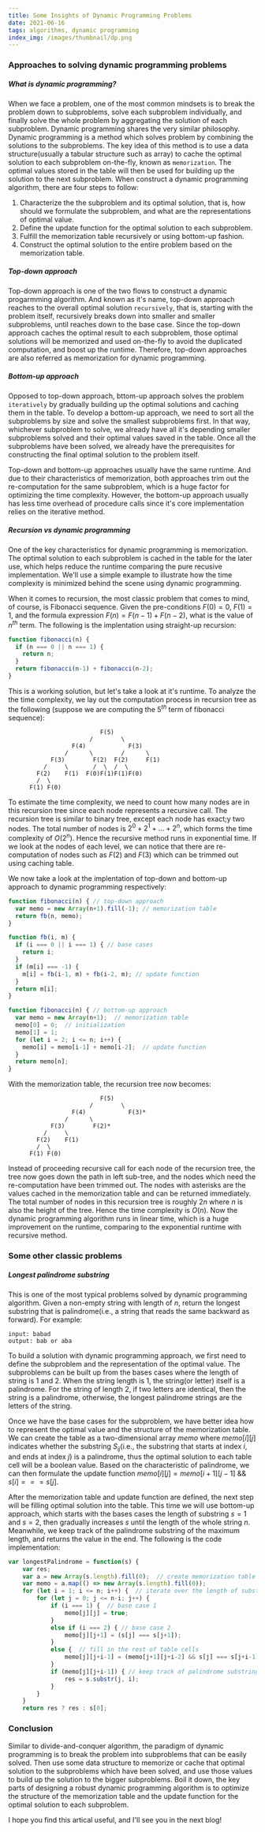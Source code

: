 ```yaml
---
title: Some Insights of Dynamic Programming Problems
date: 2021-06-16
tags: algorithms, dynamic programming
index_img: /images/thumbnail/dp.png
---
```

### Approaches to solving dynamic programming problems 
##### What is dynamic programming?
When we face a problem, one of the most common mindsets is to break the problem down to subproblems, solve each subproblem individually, and finally solve the whole problem by aggregating the solution of each subproblem. Dynamic programming shares the very similar philosophy. Dynamic programming is a method which solves problem by combining the solutions to the subproblems. The key idea of this method is to use a data structure(usually a tabular structure such as array) to cache the optimal solution to each subproblem on-the-fly, known as `memorization`. The optimal values stored in the table will then be used for building up the solution to the next subproblem. When construct a dynamic programming algorithm, there are four steps to follow: 
1. Characterize the the subproblem and its optimal solution, that is, how should we formulate the subproblem, and what are the representations of optimal value.
2. Define the update function for the optimal solution to each subproblem. 
3. Fulfill the memorization table recursively or using bottom-up fashion.
4. Construct the optimal solution to the entire problem based on the memorization table.

##### Top-down approach
Top-down approach is one of the two flows to construct a dynamic progarmming algorithm. And known as it's name, top-down approach reaches to the overall optimal solution `recursively`, that is, starting with the problem itself, recursively breaks down into smaller and smaller subproblems, until reaches down to the base case. Since the top-down approach caches the optimal result to each subproblem, those optimal solutions will be memorized and used on-the-fly to avoid the duplicated computation, and boost up the runtime. Therefore, top-down approaches are also referred as memorization for dynamic programming. 

##### Bottom-up approach
Opposed to top-down approach, bttom-up approach solves the problem `iteratively` by gradually building up the optimal solutions and caching them in the table. To develop a bottom-up approach, we need to sort all the subproblems by size and solve the smallest subproblems first. In that way, whichever subproblem to solve, we already have all it's depending smaller subproblems solved and their optimal values saved in the table. Once all the subproblems have been solved, we already have the prerequisites for constructing the final optimal solution to the problem itself. 

Top-down and bottom-up approaches usually have the same runtime. And due to their characteristics of memorization, both approaches trim out the re-computation for the same subproblem, which is a huge factor for optimizing the time complexity. However, the bottom-up approach usually has less time overhead of procedure calls since it's core implementation relies on the iterative method. 

##### Recursion vs dynamic programming
One of the key characteristics for dynamic programming is memorization. The optimal solution to each subproblem is cached in the table for the later use, which helps reduce the runtime comparing the pure recusive implementation. We'll use a simple example to illustrate how the time complexity is minimized behind the scene using dynamic programming. 

When it comes to recursion, the most classic problem that comes to mind, of course, is Fibonacci sequence. Given the pre-conditions $F(0)=0$, $F(1)=1$, and the formula expression $F(n)=F(n-1)+F(n-2)$, what is the value of $n^{th}$ term. The following is the implentation using straight-up recursion:
```javascript 
function fibonacci(n) {
  if (n === 0 || n === 1) {
    return n;
  }
  return fibonacci(n-1) + fibonacci(n-2);
} 
```
This is a working solution, but let's take a look at it's runtime. To analyze the the time complexity, we lay out the computation process in recursion tree as the following (suppose we are computing the $5^{th}$ term of fibonacci sequence):
```text
                          F(5)
                       /        \
                  F(4)            F(3)
                /      \        /      \
            F(3)        F(2)  F(2)     F(1)
          /     \       /  \  /  \
        F(2)    F(1)  F(0)F(1)F(1)F(0)
        /  \
      F(1) F(0)
```
To estimate the time complexity, we need to count how many nodes are in this recursion tree since each node represents a recursive call. The recursion tree is similar to binary tree, except each node has exact;y two nodes. The total number of nodes is $2^0+2^1+...+2^n$, which forms the time complexity of $O(2^n)$. Hence the recursive method runs in exponential time. If we look at the nodes of each level, we can notice that there are re-computation of nodes such as $F(2)$ and $F(3)$ which can be trimmed out using caching table. 

We now take a look at the implentation of top-down and bottom-up approach to dynamic programming respectively:
```javascript 
function fibonacci(n) { // top-down approach
  var memo = new Array(n+1).fill(-1); // memorization table
  return fb(n, memo);
}

function fb(i, m) {
  if (i === 0 || i === 1) { // base cases
    return i;
  }
  if (m[i] === -1) {
    m[i] = fb(i-1, m) + fb(i-2, m); // update function 
  }
  return m[i];
}
```
```javascript
function fibonacci(n) { // bottom-up approach
  var memo = new Array(n+1);  // memorization table
  memo[0] = 0;  // initialization
  memo[1] = 1;
  for (let i = 2; i <= n; i++) {
    memo[i] = memo[i-1] + memo[i-2];  // update function
  }
  return memo[n];
}
```
With the memorization table, the recursion tree now becomes: 
```text
                          F(5)
                       /        \
                  F(4)            F(3)*
                /      \       
            F(3)        F(2)*  
          /     \       
        F(2)    F(1)  
        /  \
      F(1) F(0)
```
Instead of proceeding recursive call for each node of the recursion tree, the tree now goes down the path in left sub-tree, and the nodes which need the re-computation have been trimmed out. The nodes with asterisks are the values cached in the memorization table and can be returned immediately. The total number of nodes in this recursion tree is roughly $2n$ where $n$ is also the height of the tree. Hence the time complexity is $O(n)$. Now the dynamic programming algorithm runs in linear time, which is a huge improvement on the runtime, comparing to the exponential runtime with recursive method.

### Some other classic problems 
##### Longest palindrome substring 
This is one of the most typical problems solved by dynamic programming algorithm. Given a non-empty string with length of $n$, return the longest substring that is palindrome(i.e., a string that reads the same backward as forward). For example:
```text
input: babad
output: bab or aba
```
To build a solution with dynamic programming approach, we first need to define the subproblem and the representation of the optimal value. The subproblems can be built up from the bases cases where the length of string is $1$ and $2$. When the string length is $1$, the string(or letter) itself is a palindrome. For the string of length $2$, if two letters are identical, then the string is a palindrome, otherwise, the longest palindrome strings are the letters of the string. 

Once we have the base cases for the subproblem, we have better idea how to represent the optimal value and the structure of the memorization table. We can create the table as a two-dimensional array $memo$ where $memo[i][j]$ indicates whether the substring $S_{ij}$(i.e., the substring that starts at index $i$, and ends at index $j$) is a palindrome, thus the optimal solution to each table cell will be a boolean value. Based on the characteristic of palindrome, we can then formulate the update function $memo[i][j] = memo[i+1][j-1]$ && $s[i] === s[j]$. 

After the memorization table and update function are defined, the next step will be filling optimal solution into the table. This time we will use bottom-up approach, which starts with the bases cases the length of substring $s=1$ and $s=2$, then gradually increases $s$ until the length of the whole string $n$. Meanwhile, we keep track of the palindrome substring of the maximum length, and returns the value in the end. The following is the code implementation:
```javascript
var longestPalindrome = function(s) {
    var res;  
    var a = new Array(s.length).fill(0);  // create memorization table
    var memo = a.map(() => new Array(s.length).fill(0));
    for (let i = 1; i <= n; i++) {  // iterate over the length of substring
        for (let j = 0; j <= n-i; j++) {
            if (i === 1) {  // base case 1
                memo[j][j] = true;
            }
            else if (i === 2) { // base case 2
                memo[j][j+1] = (s[j] === s[j+1]);
            } 
            else {  // fill in the rest of table cells
                memo[j][j+i-1] = (memo[j+1][j+i-2] && s[j] === s[j+i-1]);
            }
            if (memo[j][j+i-1]) { // keep track of palindrome substrings
                res = s.substr(j, i);
            }
        }
    }
    return res ? res : s[0];

```

### Conclusion 
Similar to divide-and-conquer algorithm, the paradigm of dynamic programming is to break the problem into subproblems that can be easily solved. Then use some data structure to memorize or cache that optimal solution to the subproblems which have been solved, and use those values to build up the solution to the bigger subproblems. Boil it down, the key parts of designing a robust dynamic programming algorithm is to optimize the structure of the memorization table and the update function for the optimal solution to each subproblem.

I hope you find this artical useful, and I'll see you in the next blog!


